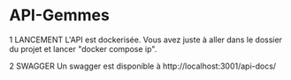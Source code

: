 # API-Gemmes

1 LANCEMENT 
L'API est dockerisée. Vous avez juste à aller dans le dossier du projet et lancer "docker compose ip".

2 SWAGGER
Un swagger est disponible à http://localhost:3001/api-docs/


